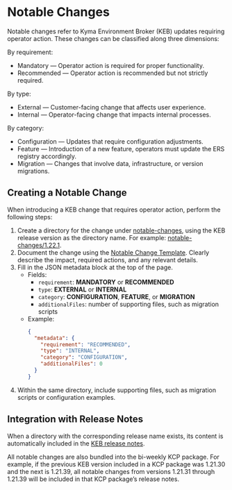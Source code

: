 # Notable Changes

Notable changes refer to Kyma Environment Broker (KEB) updates requiring operator action. These changes can be classified along three dimensions:

By requirement:
- Mandatory — Operator action is required for proper functionality.
- Recommended — Operator action is recommended but not strictly required.

By type:
- External — Customer-facing change that affects user experience.
- Internal — Operator-facing change that impacts internal processes.

By category:
- Configuration — Updates that require configuration adjustments.
- Feature — Introduction of a new feature, operators must update the ERS registry accordingly.
- Migration — Changes that involve data, infrastructure, or version migrations.

## Creating a Notable Change

When introducing a KEB change that requires operator action, perform the following steps:
1. Create a directory for the change under [notable-changes](../../notable-changes), using the KEB release version as the directory name. For example: [notable-changes/1.22.1](../../notable-changes/1.22.1).
2. Document the change using the [Notable Change Template](../assets/notable-change-template.md). Clearly describe the impact, required actions, and any relevant details.
3. Fill in the JSON metadata block at the top of the page.
   - Fields:
      - `requirement`: **MANDATORY** or **RECOMMENDED**
      - `type`: **EXTERNAL** or **INTERNAL**
      - `category`: **CONFIGURATION**, **FEATURE**, or **MIGRATION**
      - `additionalFiles`: number of supporting files, such as migration scripts
   - Example:
     ```json
     {
       "metadata": {
         "requirement": "RECOMMENDED",
         "type": "INTERNAL",
         "category": "CONFIGURATION",
         "additionalFiles": 0
       }
     }
     ```
4. Within the same directory, include supporting files, such as migration scripts or configuration examples.

## Integration with Release Notes

When a directory with the corresponding release name exists, its content is automatically included in the [KEB release notes](https://github.com/kyma-project/kyma-environment-broker/releases).

All notable changes are also bundled into the bi-weekly KCP package.
For example, if the previous KEB version included in a KCP package was 1.21.30 and the next is 1.21.39, all notable changes from versions 1.21.31 through 1.21.39 will be included in that KCP package’s release notes.
